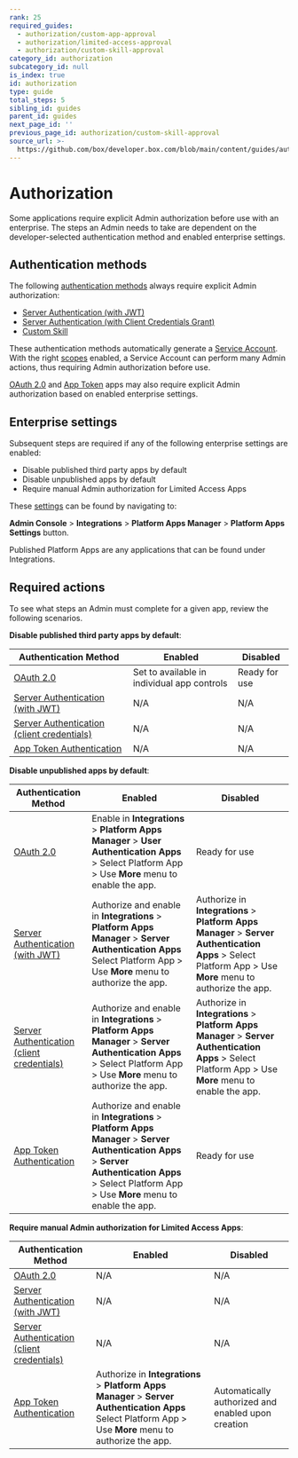 ```yaml
---
rank: 25
required_guides:
  - authorization/custom-app-approval
  - authorization/limited-access-approval
  - authorization/custom-skill-approval
category_id: authorization
subcategory_id: null
is_index: true
id: authorization
type: guide
total_steps: 5
sibling_id: guides
parent_id: guides
next_page_id: ''
previous_page_id: authorization/custom-skill-approval
source_url: >-
  https://github.com/box/developer.box.com/blob/main/content/guides/authorization/index.md
---
```

# Authorization

Some applications require explicit Admin authorization before use with an
enterprise. The steps an Admin needs to take are dependent on the
developer-selected authentication method and enabled enterprise settings.

## Authentication methods

The following [authentication methods][auth] always require explicit Admin
authorization:

- [Server Authentication (with JWT)][jwt]
- [Server Authentication (with Client Credentials Grant)][cc]
- [Custom Skill][skill]

These authentication methods automatically generate a [Service Account][sa].
With the right [scopes][scopes] enabled, a Service Account can perform many
Admin actions, thus requiring Admin authorization before use.

[OAuth 2.0][oauth] and [App Token][apptoken] apps may also require explicit
Admin authorization based on enabled enterprise settings.

## Enterprise settings

Subsequent steps are required if any of the following enterprise settings are
enabled:

- Disable published third party apps by default
- Disable unpublished apps by default
- Require manual Admin authorization for Limited Access Apps

These [settings][setting] can be found by navigating to:

**Admin Console** > **Integrations** > **Platform Apps Manager** > **Platform Apps Settings** button.

<Message tip>

Published Platform Apps are any applications that can be found under Integrations.

</Message>

## Required actions

To see what steps an Admin must complete for a given app, review the following
scenarios.

<!--alex ignore-->

**Disable published third party apps by default**:

| Authentication Method                            | Enabled                                     | Disabled
| ------------------------------------------------ | ------------------------------------------- | -------------- |
|[OAuth 2.0][standauth]                            | Set to available in individual app controls | Ready for use  |
|[Server Authentication (with JWT)][jwt]           | N/A                                         | N/A            |
|[Server Authentication (client credentials)][cc]  | N/A                                         | N/A            |
|[App Token Authentication][apptoken]              | N/A                                         | N/A            |

**Disable unpublished apps by default**:

| Authentication Method                            | Enabled                                                                             | Disabled
| ------------------------------------------------ | ----------------------------------------------------------------------------------- | --------------------------------------- |
|[OAuth 2.0][standauth]                            | Enable in **Integrations** > **Platform Apps Manager** > **User Authentication Apps** > Select Platform App > Use **More** menu to enable the app. | Ready for use                           |
|[Server Authentication (with JWT)][jwt]           | Authorize and enable in **Integrations** > **Platform Apps Manager** > **Server Authentication Apps** Select Platform App > Use **More** menu to authorize the app. | Authorize in **Integrations** > **Platform Apps Manager** > **Server Authentication Apps** > Select Platform App > Use **More** menu to authorize the app. |
|[Server Authentication (client credentials)][cc]  | Authorize and enable in **Integrations** > **Platform Apps Manager** > **Server Authentication Apps** > Select Platform App > Use **More** menu to authorize the app.| Authorize in **Integrations** > **Platform Apps Manager** > **Server Authentication Apps** > Select Platform App > Use **More** menu to enable the app. |
|[App Token Authentication][apptoken]              | Authorize and enable in **Integrations** > **Platform Apps Manager** > **Server Authentication Apps** > **Server Authentication Apps** > Select Platform App > Use **More** menu to enable the app. | Ready for use                           |

**Require manual Admin authorization for Limited Access Apps**:

| Authentication Method                            | Enabled                                                                  | Disabled                                             |
| ------------------------------------------------ | ------------------------------------------------------------------------ | ---------------------------------------------------- |
|[OAuth 2.0][standauth]                            | N/A                                                                      | N/A                                                  |
|[Server Authentication (with JWT)][jwt]           | N/A                                                                      | N/A                                                  |
|[Server Authentication (client credentials)][cc]  | N/A                                                                      | N/A                                                  |
|[App Token Authentication][apptoken]              | Authorize in **Integrations** > **Platform Apps Manager** > **Server Authentication Apps** Select Platform App > Use **More** menu to authorize the app. | Automatically authorized and enabled upon creation   |

<!--alex enable-->

[auth]: g://authentication/select
<!-- i18n-enable localize-links -->

[setting]: https://support.box.com/hc/en-us/articles/360044196653-Managing-custom-apps
<!-- i18n-disable localize-links -->

[sa]: page://platform/user-types/#service-account
[scopes]: g://api-calls/permissions-and-errors/scopes
[ag]: g://applications/integrations
[standauth]: g://authentication/oauth2
[jwt]: g://authentication/jwt
[cc]: g://authentication/client-credentials
[apptoken]: g://authentication/app-token
[skill]: g://applications/app-types/custom-skills
[oauth]: g://authentication/oauth2